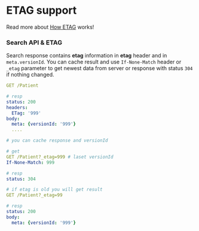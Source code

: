 # ETAG support

Read more about [How ETAG](https://developer.mozilla.org/ru/docs/Web/HTTP/%D0%97%D0%B0%D0%B3%D0%BE%D0%BB%D0%BE%D0%B2%D0%BA%D0%B8/ETag) works!

### Search API & ETAG

Search response contains **etag** information in  **etag** header and in `meta.versionId`. You can cache result and use `If-None-Match` header or `_etag` parameter to get newest data from server or response with status `304` if nothing changed.

```yaml
GET /Patient

# resp
status: 200
headers:
  ETag: '999'
body:
  meta: {versionId: '999'}
  ....

# you can cache response and versionId

# get 
GET /Patient?_etag=999 # laset versionId
If-None-Match: 999

# resp
status: 304

# if etag is old you will get result
GET /Patient?_etag=99

# resp
status: 200
body:
  meta: {versionId: '999'}

```

